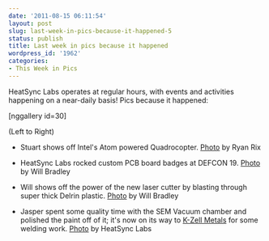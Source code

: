 ```yaml
---
date: '2011-08-15 06:11:54'
layout: post
slug: last-week-in-pics-because-it-happened-5
status: publish
title: Last week in pics because it happened
wordpress_id: '1962'
categories:
- This Week in Pics
---
```


HeatSync Labs operates at regular hours, with events and activities happening on a near-daily basis! Pics because it happened:

[nggallery id=30]

(Left to Right)



	
  * Stuart shows off Intel's Atom powered Quadrocopter. [Photo](http://www.flickr.com/photos/60827818@N07/6034488230/in/photostream) by Ryan Rix

	
  * HeatSync Labs rocked custom PCB board badges at DEFCON 19. [Photo](http://twitpic.com/65ntzs) by Will Bradley

	
  * Will shows off the power of the new laser cutter by blasting through super thick Delrin plastic. [Photo](http://twitpic.com/65oc6b) by Will Bradley

	
  * Jasper spent some quality time with the SEM Vacuum chamber and polished the paint off of it; it's now on its way to [K-Zell Metals](http://kzell.com/) for some welding work. [Photo](http://www.flickr.com/photos/60827818@N07/6043636280/in/photostream) by HeatSync Labs


